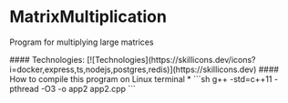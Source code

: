 # MatrixMultiplication
<p>Program for multiplying large matrices</p>
#### Technologies:
[![Technologies](https://skillicons.dev/icons?i=docker,express,ts,nodejs,postgres,redis)](https://skillicons.dev)
#### How to compile this program on Linux terminal
* ```sh
g++ -std=c++11 -pthread -O3 -o app2 app2.cpp
```
<p></p>
